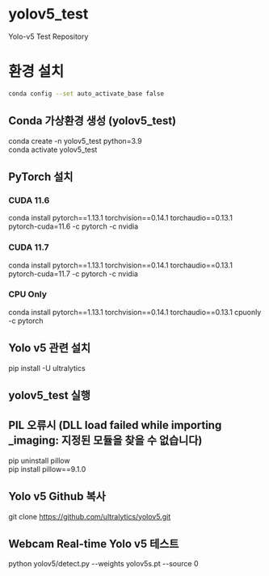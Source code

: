 # yolov5_test
Yolo-v5 Test Repository


# 환경 설치
```bash
conda config --set auto_activate_base false
```
## Conda 가상환경 생성 (yolov5_test)
conda create -n yolov5_test python=3.9 <br>
conda activate yolov5_test

## PyTorch 설치
### CUDA 11.6
conda install pytorch==1.13.1 torchvision==0.14.1 torchaudio==0.13.1 pytorch-cuda=11.6 -c pytorch -c nvidia
### CUDA 11.7
conda install pytorch==1.13.1 torchvision==0.14.1 torchaudio==0.13.1 pytorch-cuda=11.7 -c pytorch -c nvidia
### CPU Only
conda install pytorch==1.13.1 torchvision==0.14.1 torchaudio==0.13.1 cpuonly -c pytorch


## Yolo v5 관련 설치
pip install -U ultralytics

## yolov5_test 실행

## PIL 오류시 (DLL load failed while importing _imaging: 지정된 모듈을 찾을 수 없습니다)
pip uninstall pillow <br>
pip install pillow==9.1.0

## Yolo v5 Github 복사
git clone https://github.com/ultralytics/yolov5.git

## Webcam Real-time Yolo v5 테스트
python yolov5/detect.py --weights yolov5s.pt --source 0
